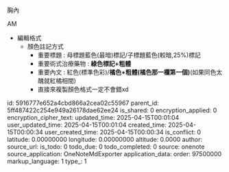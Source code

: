 胸內

AM

- 編輯格式
  - 顏色註記方式
    - 重要標題 : 母標題藍色(最暗)標記/子標題藍色(較暗,25%)標記
    - 重要術式治療藥物 : **綠色標記+粗體**
    - 重要內文 : 紅色(標準色彩)/**橘色+粗體(橘色那一欄第一個)**(如果同色太醜就紅橘相間)
    - 直接來複製顏色格式一定不會錯xd



id: 5916777e652a4cbd866a2cea02c55967
parent_id: 5ff487422c254e949a26178dae62ee24
is_shared: 0
encryption_applied: 0
encryption_cipher_text: 
updated_time: 2025-04-15T00:01:04
user_updated_time: 2025-04-15T00:01:04
created_time: 2025-04-15T00:00:34
user_created_time: 2025-04-15T00:00:34
is_conflict: 0
latitude: 0.00000000
longitude: 0.00000000
altitude: 0.0000
author: 
source_url: 
is_todo: 0
todo_due: 0
todo_completed: 0
source: onenote
source_application: OneNoteMdExporter
application_data: 
order: 97500000
markup_language: 1
type_: 1